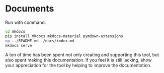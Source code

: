 # Documents

Run with command.

```bash
cd mkdocs
pip install mkdocs mkdocs-material pymdown-extensions
cp ../README.md ./docs/index.md
mkdocs serve
```

A ton of time has been spent not only creating and supporting this tool, but also spent making this documentation. If you feel it is still lacking, show your appreciation for the tool by helping to improve the documentation.
